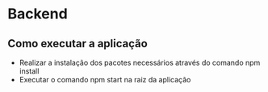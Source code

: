 # Backend

## Como executar a aplicação

* Realizar a instalação dos pacotes necessários através do comando npm install
* Executar o comando npm start na raiz da aplicação
